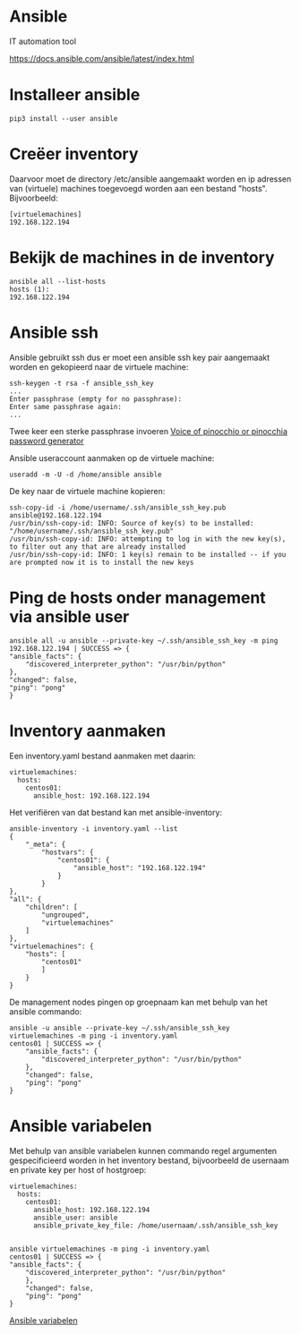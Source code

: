 # Ansible 

IT automation tool

<a href="https://docs.ansible.com/ansible/latest/index.html">https://docs.ansible.com/ansible/latest/index.html</a>

# Installeer ansible

    pip3 install --user ansible

# Creëer inventory 

Daarvoor moet de directory /etc/ansible aangemaakt worden en ip adressen van (virtuele) machines toegevoegd worden aan een bestand "hosts". Bijvoorbeeld:

    [virtuelemachines]
    192.168.122.194

# Bekijk de machines in de inventory

    ansible all --list-hosts
    hosts (1):
    192.168.122.194


# Ansible ssh 

Ansible gebruikt ssh dus er moet een ansible ssh key pair aangemaakt worden en gekopieerd naar de virtuele machine:

    ssh-keygen -t rsa -f ansible_ssh_key 
    ...
    Enter passphrase (empty for no passphrase): 
    Enter same passphrase again: 
    ...

Twee keer een sterke passphrase invoeren <a href="https://github.com/MatthewBuchananAstley/vop/">Voice of pinocchio or pinocchia password generator</a>

Ansible useraccount aanmaken op de virtuele machine:

    useradd -m -U -d /home/ansible ansible

De key naar de virtuele machine kopieren:

    ssh-copy-id -i /home/username/.ssh/ansible_ssh_key.pub ansible@192.168.122.194
    /usr/bin/ssh-copy-id: INFO: Source of key(s) to be installed: "/home/username/.ssh/ansible_ssh_key.pub"
    /usr/bin/ssh-copy-id: INFO: attempting to log in with the new key(s), to filter out any that are already installed
    /usr/bin/ssh-copy-id: INFO: 1 key(s) remain to be installed -- if you are prompted now it is to install the new keys
 

# Ping de hosts onder management via ansible user 

    ansible all -u ansible --private-key ~/.ssh/ansible_ssh_key -m ping 
    192.168.122.194 | SUCCESS => {
    "ansible_facts": {
        "discovered_interpreter_python": "/usr/bin/python"
    },
    "changed": false,
    "ping": "pong"
    }

# Inventory aanmaken 

Een inventory.yaml bestand aanmaken met daarin:

    virtuelemachines:
      hosts:
        centos01:
          ansible_host: 192.168.122.194

Het verifiëren van dat bestand kan met ansible-inventory:

    ansible-inventory -i inventory.yaml --list   
    {
        "_meta": {
            "hostvars": {
                "centos01": {
                    "ansible_host": "192.168.122.194"
                }
            }
    },
    "all": {
        "children": [
            "ungrouped",
            "virtuelemachines"
        ]
    },
    "virtuelemachines": {
        "hosts": [
            "centos01"
            ]
        }
    }

De management nodes pingen op groepnaam kan met behulp van het ansible commando:

    ansible -u ansible --private-key ~/.ssh/ansible_ssh_key virtuelemachines -m ping -i inventory.yaml 
    centos01 | SUCCESS => {
        "ansible_facts": {
            "discovered_interpreter_python": "/usr/bin/python"
        },
        "changed": false,
        "ping": "pong"
    }
   
# Ansible variabelen

Met behulp van ansible variabelen kunnen commando regel argumenten gespecificieerd worden in het inventory bestand, bijvoorbeeld de usernaam en private key per host of hostgroep:  

    virtuelemachines:
      hosts:
        centos01:
          ansible_host: 192.168.122.194
          ansible_user: ansible
          ansible_private_key_file: /home/usernaam/.ssh/ansible_ssh_key


    ansible virtuelemachines -m ping -i inventory.yaml 
    centos01 | SUCCESS => {
    "ansible_facts": {
        "discovered_interpreter_python": "/usr/bin/python"
        },
        "changed": false,
        "ping": "pong"
    }

<a href="https://docs.ansible.com/ansible/latest/inventory_guide/intro_inventory.html#variables-in-inventory">Ansible variabelen</a>

